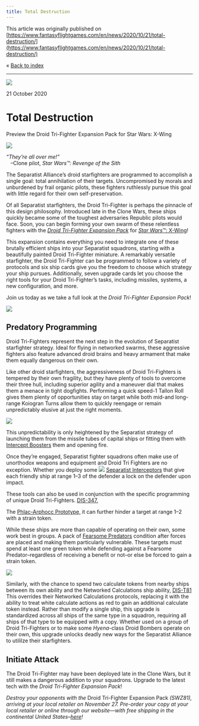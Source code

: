 ```yaml
---
title: Total Destruction
---
```


This article was originally published on [https://www.fantasyflightgames.com/en/news/2020/10/21/total-destruction/](https://www.fantasyflightgames.com/en/news/2020/10/21/total-destruction/)

&laquo; [Back to index](../index.md)

---

![](0c7913bf4d557bdebd857a3838f90894.jpg)

21 October 2020

Total Destruction
=================

Preview the Droid Tri-Fighter Expansion Pack for Star Wars: X-Wing

![](f4309fd1f544d86eaf152783060824d3.png)

_“They’re all over me!”_  
   –Clone pilot, _Star Wars™: Revenge of the Sith_

The Separatist Alliance’s droid starfighters are programmed to accomplish a single goal: total annihilation of their targets. Uncompromised by morals and unburdened by frail organic pilots, these fighters ruthlessly pursue this goal with little regard for their own self-preservation.

Of all Separatist starfighters, the Droid Tri-Fighter is perhaps the pinnacle of this design philosophy. Introduced late in the Clone Wars, these ships quickly became some of the toughest adversaries Republic pilots would face. Soon, you can begin forming your own swarm of these relentless fighters with the _[Droid Tri-Fighter Expansion Pack](https://www.fantasyflightgames.com/en/products/x-wing-second-edition/products/droid-tri-fighter-expansion-pack/)_ for [_Star Wars_™: X-Wing](https://www.fantasyflightgames.com/en/products/x-wing-second-edition/)!

This expansion contains everything you need to integrate one of these brutally efficient ships into your Separatist squadrons, starting with a beautifully painted Droid Tri-Fighter miniature. A remarkably versatile starfighter, the Droid Tri-Fighter can be programmed to follow a variety of protocols and six ship cards give you the freedom to choose which strategy your ship pursues. Additionally, seven upgrade cards let you choose the right tools for your Droid Tri-Fighter’s tasks, including missiles, systems, a new configuration, and more.

Join us today as we take a full look at the _Droid Tri-Fighter Expansion Pack_!

![](ae2b5b4a9a86ca57434b7ff5b6600d96.png)

Predatory Programming
---------------------

Droid Tri-Fighters represent the next step in the evolution of Separatist starfighter strategy. Ideal for flying in networked swarms, these aggressive fighters also feature advanced droid brains and heavy armament that make them equally dangerous on their own.

Like other droid starfighters, the aggressiveness of Droid Tri-Fighters is tempered by their own fragility, but they have plenty of tools to overcome their three hull, including superior agility and a maneuver dial that makes them a menace in tight dogfights. Performing a quick speed-1 Tallon Roll gives them plenty of opportunities stay on target while both mid-and long-range Koiogran Turns allow them to quickly reengage or remain unpredictably elusive at just the right moments.

![](d8a3c45c1501cc5400f4e3d5a9b27d30.png)

This unpredictability is only heightened by the Separatist strategy of launching them from the missile tubes of capital ships or fitting them with [Intercept Boosters](a65176edc3a84ac8ee9a4876acc60242.png) them and opening fire.

Once they’re engaged, Separatist fighter squadrons often make use of unorthodox weapons and equipment and Droid Tri Fighters are no exception. Whether you deploy some ![](83454f959fc3421e87beb2c94895d58f.png) [Separatist Interceptors](3c9e004249f1ede2f14021f4b8753c6a.png)   that give each friendly ship at range 1–3 of the defender a lock on the defender upon impact.

These tools can also be used in conjunction with the specific programming of unique Droid Tri-Fighters. [DIS-347,](83454f959fc3421e87beb2c94895d58f.png)

The [Phlac-Arphocc Prototype,](a46a96c1b7bd4ea6247b3166004adf41.png) it can further hinder a target at range 1–2 with a strain token.

While these ships are more than capable of operating on their own, some work best in groups. A pack of [Fearsome Predators](577d881c116b7f7276ceca1bca6993ce.png) condition after forces are placed and making them particularly vulnerable. These targets must spend at least one green token while defending against a Fearsome Predator–regardless of receiving a benefit or not–or else be forced to gain a strain token.

![](e635adea248a15f633281e49da85258c.png)

Similarly, with the chance to spend two calculate tokens from nearby ships between its own ability and the Networked Calculations ship ability, [DIS-T81](a91210f323fe1f6c815fdb22b5528198.png) This overrides their Networked Calculations protocols, replacing it with the ability to treat white calculate actions as red to gain an additional calculate token instead. Rather than modify a single ship, this upgrade is standardized across all ships of the same type in a squadron, requiring all ships of that type to be equipped with a copy. Whether used on a group of Droid Tri-Fighters or to make some _Hyena_\-class Droid Bombers operate on their own, this upgrade unlocks deadly new ways for the Separatist Alliance to utililze their starfighters.

Initiate Attack 
----------------

The Droid Tri-Fighter may have been deployed late in the Clone Wars, but it still makes a dangerous addition to your squadrons. Upgrade to the latest tech with the _Droid Tri-Fighter Expansion Pack_!

_Destroy your opponents with the_ Droid Tri-Fighter Expansion Pack _(SWZ81), arriving at your local retailer on November 27. Pre-order your copy at your local retailer or online through our website—with free shipping in the continental United States–[here](https://store.us.asmodee.com/preorders/create/SWZ81/)!_